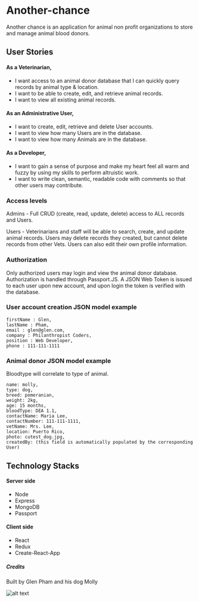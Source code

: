 # Another-chance
Another chance is an application for animal non profit organizations to store and manage animal blood donors.

## User Stories

#### As a Veterinarian,
+ I want access to an animal donor database that I can quickly query records by animal type & location.
+ I want to be able to create, edit, and retrieve animal records.
+ I want to view all existing animal records.

#### As an Administrative User,
+ I want to create, edit, retrieve and delete User accounts.
+ I want to view how many Users are in the database.
+ I want to view how many Animals are in the database.

#### As a Developer,
+ I want to gain a sense of purpose and make my heart feel all warm and fuzzy by using my skills to perform altruistic work.
+ I want to write clean, semantic, readable code with comments so that other users may contribute.


### Access levels

Admins - Full CRUD (create, read, update, delete) access to ALL records and Users.

Users - Veterinarians and staff will be able to search, create, and update animal records. Users may delete records they created, but cannot delete records from other Vets. Users can also edit their own profile information.

### Authorization

Only authorized users may login and view the animal donor database. Authorization is handled through Passport.JS. A JSON Web Token is issued to each user upon new account, and upon login the token is verified with the database.

### User account creation JSON model example

```
firstName : Glen,
lastName : Pham,
email : glen@glen.com,
company : Philanthropist Coders,
position : Web Developer,
phone : 111-111-1111
```

### Animal donor JSON model example
Bloodtype will correlate to type of animal.

```
name: molly,
type: dog,
breed: pomeranian,
weight: 2kg,
age: 15 months,
bloodType: DEA 1.1,
contactName: Maria Lee,
contactNumber: 111-111-1111,
vetName: Mrs. Lee,
location: Puerto Rico,
photo: cutest_dog.jpg,
createdBy: (this field is automatically populated by the corresponding User)
```
## Technology Stacks

#### Server side
* Node
* Express
* MongoDB
* Passport

#### Client side
* React
* Redux
* Create-React-App

##### Credits
Built by Glen Pham and his dog Molly

![alt text](http://res.cloudinary.com/glenrage/image/upload/v1501901159/molly_s6oikj.jpg)
